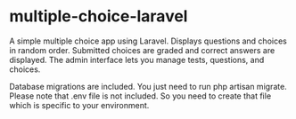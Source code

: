 # multiple-choice-laravel
A simple multiple choice app using Laravel. Displays questions and choices in random order. Submitted choices are graded and correct answers are displayed. The admin interface lets you manage tests, questions, and choices.

Database migrations are included. You just need to run php artisan migrate.
Please note that .env file is not included. So you need to create that file which is specific to your environment.
